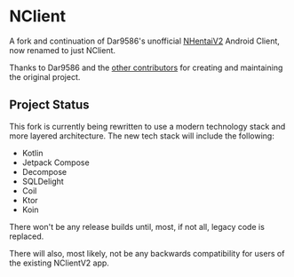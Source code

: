# NClient

A fork and continuation of Dar9586's unofficial [NHentaiV2](https://github.com/Dar9586/NClientV2) Android Client, now renamed to just NClient.

Thanks to Dar9586 and the [other contributors](https://github.com/Dar9586/NClientV2?tab=readme-ov-file#contributors) for creating and maintaining the original project.

## Project Status

This fork is currently being rewritten to use a modern technology stack and
more layered architecture. The new tech stack will include the following:

- Kotlin
- Jetpack Compose
- Decompose
- SQLDelight
- Coil
- Ktor
- Koin

There won't be any release builds until, most, if not all, legacy code is
replaced.

There will also, most likely, not be any backwards compatibility for users of
the existing NClientV2 app.
